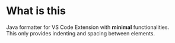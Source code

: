 
# What is this
Java formatter for VS Code Extension with **minimal** functionalities.  
This only provides indenting and spacing between elements.
